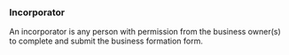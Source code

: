 ### Incorporator
An incorporator is any person with permission from the business owner(s)  to complete and submit the business formation form.

